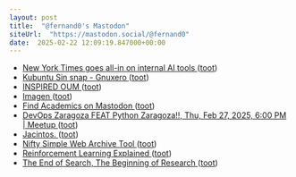 ```yaml
---
layout: post
title:  "@fernand0's Mastodon"
siteUrl:  "https://mastodon.social/@fernand0"
date:  2025-02-22 12:09:19.847000+00:00
---
```

*  [New York Times goes all-in on internal AI tools ](https://www.semafor.com/article/02/16/2025/new-york-times-goes-all-in-on-internal-ai-tool) ([toot](https://mastodon.social/@fernand0/114047461611650975))
*  [Kubuntu Sin snap - Gnuxero ](https://gnuxero.softlibre.com.ar/kubuntu-sin-snap) ([toot](https://mastodon.social/@fernand0/114047281424382943))
*  [INSPIRED OUM ](https://inspired.oum.edu.my/issues/24/page-7.ph) ([toot](https://mastodon.social/@fernand0/114047106662482248))
*  [Imagen ](https://www.flickr.com/photos/fernand0/54331193120) ([toot](https://mastodon.social/@fernand0/114046979270252553))
*  [Find Academics on Mastodon ](https://find.sciences.social) ([toot](https://mastodon.social/@fernand0/114046909769477383))
*  [DevOps Zaragoza FEAT Python Zaragoza!!, Thu, Feb 27, 2025, 6:00 PM   \| Meetup ](https://www.meetup.com/devops-zaragoza/events/306218865) ([toot](https://mastodon.social/@fernand0/114045238829585859))
*  [Jacintos. ](https://avecesunafoto.wordpress.com/2025/02/20/jacintos) ([toot](https://mastodon.social/@fernand0/114043299109611846))
*  [Nifty Simple Web Archive Tool ](https://cogdogblog.com/2025/02/archive-today) ([toot](https://mastodon.social/@fernand0/114043221349113057))
*  [Reinforcement Learning Explained ](https://diamantai.substack.com/p/reinforcement-learning-explaine) ([toot](https://mastodon.social/@fernand0/114043122566357940))
*  [The End of Search, The Beginning of Research ](https://www.oneusefulthing.org/p/the-end-of-search-the-beginning-o) ([toot](https://mastodon.social/@fernand0/114042893268120972))

